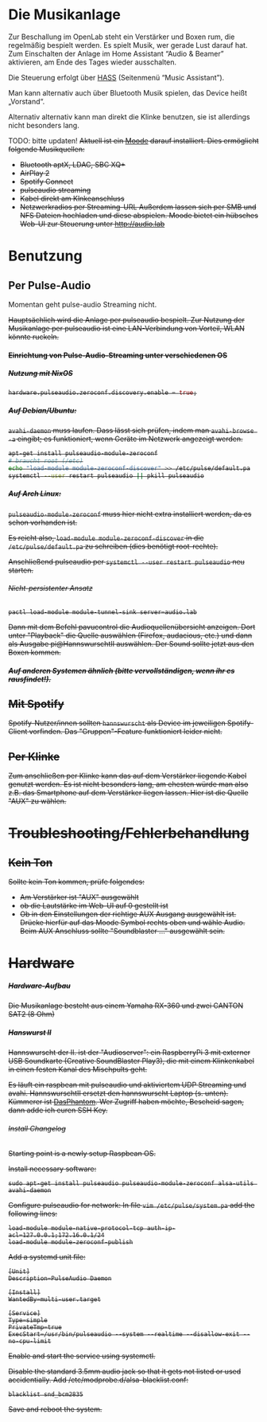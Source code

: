 # Die Musikanlage
Zur Beschallung im OpenLab steht ein Verstärker und Boxen rum, die regelmäßig bespielt werden. Es spielt Musik, wer gerade Lust darauf hat. Zum Einschalten der Anlage im Home Assistant “Audio & Beamer” aktivieren, am Ende des Tages wieder ausschalten. 

Die Steuerung erfolgt über [HASS](/Space/Infrastruktur/HASS) (Seitenmenü “Music Assistant”).

Man kann alternativ auch über Bluetooth Musik spielen, das Device heißt „Vorstand“.

Alternativ alternativ kann man direkt die Klinke benutzen, sie ist allerdings nicht besonders lang.

TODO: bitte updaten!
<s>
Aktuell ist ein [Moode](https://moodeaudio.org/) darauf installiert. Dies ermöglicht folgende Musikquellen:
- Bluetooth aptX, LDAC, SBC XQ+
- AirPlay 2
- Spotify Connect
- pulseaudio streaming
- Kabel direkt am Klnkeanschluss
- Netzwerkradios per Streaming-URL
Außerdem lassen sich per SMB und NFS Dateien hochladen und diese abspielen.
Moode bietet ein hübsches Web-UI zur Steuerung unter http://audio.lab
</s>

# Benutzung
## Per Pulse-Audio

Momentan geht pulse-audio Streaming nicht.

<s>
Hauptsächlich wird die Anlage per pulseaudio bespielt. Zur Nutzung der Musikanlage per pulseaudio ist eine LAN-Verbindung von Vorteil, WLAN könnte ruckeln.

#### Einrichtung von Pulse-Audio-Streaming unter verschiedenen OS

##### Nutzung mit NixOS

```nix
hardware.pulseaudio.zeroconf.discovery.enable = true;
```

##### Auf Debian/Ubuntu:

`avahi-daemon` muss laufen. Dass lässt sich prüfen, indem man `avahi-browse -a` eingibt; es funktioniert, wenn Geräte im Netzwerk angezeigt werden.

```bash
apt-get install pulseaudio-module-zeroconf
# braucht root (/etc)
echo "load-module module-zeroconf-discover" >> /etc/pulse/default.pa
systemctl --user restart pulseaudio || pkill pulseaudio
```
		
##### Auf Arch Linux:

`pulseaudio-module-zeroconf` muss hier nicht extra installiert werden, da es schon vorhanden ist. 

Es reicht also, `load-module module-zeroconf-discover` in die `/etc/pulse/default.pa` zu schreiben (dies benötigt root-rechte). 

Anschließend pulseaudio per `systemctl --user restart pulseaudio` neu starten.

###### Nicht-persistenter Ansatz

```shell
pactl load-module module-tunnel-sink server=audio.lab
```
Dann mit dem Befehl pavucontrol die Audioquellenübersicht anzeigen.
Dort unter "Playback" die Quelle auswählen (Firefox, audacious, etc.) und dann als Ausgabe pi@HannswurschtII auswählen.
Der Sound sollte jetzt aus den Boxen kommen.

##### Auf anderen Systemen ähnlich (bitte vervollständigen, wenn ihr es rausfindet!).

## Mit Spotify

Spotify-Nutzer/innen sollten `hannswurscht` als Device im jeweiligen Spotify-Client vorfinden. Das "Gruppen"-Feature funktioniert leider nicht.

## Per Klinke

Zum anschließen per Klinke kann das auf dem Verstärker liegende Kabel genutzt werden. Es ist nicht besonders lang, am ehesten würde man also z.B. das Smartphone auf dem Verstärker liegen lassen. Hier ist die Quelle "AUX" zu wählen.


# Troubleshooting/Fehlerbehandlung
## Kein Ton

Sollte kein Ton kommen, prüfe folgendes:
- Am Verstärker ist "AUX" ausgewählt 
- ob die Lautstärke im Web-UI auf 0 gestellt ist
- Ob in den Einstellungen der richtige AUX Ausgang ausgewählt ist. Drücke hierfür auf das Moode Symbol rechts oben und wähle Audio. Beim AUX Anschluss sollte "Soundblaster ..." ausgewählt sein.
# Hardware

##### Hardware-Aufbau

Die Musikanlage besteht aus einem Yamaha RX-360 und zwei CANTON SAT2 (8 Ohm)

##### Hanswurst II

Hannswurscht der II. ist der "Audioserver": ein RaspberryPi 3 mit externer USB Soundkarte (Creative SoundBlaster Play3), die mit einem Klinkenkabel in einen festen Kanal des Mischpults geht.

Es läuft ein raspbean mit pulseaudio und aktiviertem UDP Streaming und avahi. HannswurschtII ersetzt den hannswurscht Laptop (s. unten).
Kümmerer ist [DasPhantom](). Wer Zugriff haben möchte, Bescheid sagen, dann adde ich euren SSH Key.

###### Install Changelog
Starting point is a newly setup Raspbean OS.

Install necessary software:

	sudo apt-get install pulseaudio pulseaudio-module-zeroconf alsa-utils avahi-daemon

Configure pulseaudio for network:
In file `vim /etc/pulse/system.pa` add the following lines:

	load-module module-native-protocol-tcp auth-ip-acl=127.0.0.1;172.16.0.1/24
	load-module module-zeroconf-publish
	
Add a systemd unit file:

	[Unit]
	Description=PulseAudio Daemon
	
	[Install]
	WantedBy=multi-user.target
	
	[Service]
	Type=simple
	PrivateTmp=true
	ExecStart=/usr/bin/pulseaudio --system --realtime --disallow-exit --no-cpu-limit
	
Enable and start the service using systemctl.

Disable the standard 3.5mm audio jack so that it gets not listed or used accidentially.
Add /etc/modprobe.d/alsa-blacklist.conf:

	blacklist snd_bcm2835
	
Save and reboot the system.
